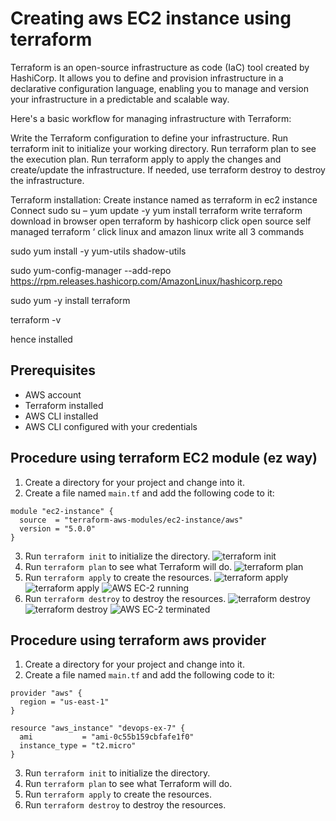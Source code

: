 # Creating aws EC2 instance using terraform

Terraform is an open-source infrastructure as code (IaC) tool created by HashiCorp. It allows you to define and provision infrastructure in a declarative configuration language, enabling you to manage and version your infrastructure in a predictable and scalable way. 

Here's a basic workflow for managing infrastructure with Terraform:

Write the Terraform configuration to define your infrastructure.
Run terraform init to initialize your working directory.
Run terraform plan to see the execution plan.
Run terraform apply to apply the changes and create/update the infrastructure.
If needed, use terraform destroy to destroy the infrastructure.

Terraform installation:
Create instance named as terraform in ec2 instance 
Connect
sudo  su –
yum update -y
yum install terraform
write terraform download in browser
open terraform by hashicorp
click open source self managed terraform ‘
click linux and amazon linux
write all 3 commands 

sudo yum install -y yum-utils shadow-utils

sudo yum-config-manager --add-repo https://rpm.releases.hashicorp.com/AmazonLinux/hashicorp.repo

sudo yum -y install terraform

terraform -v

hence installed
## Prerequisites

- AWS account
- Terraform installed
- AWS CLI installed
- AWS CLI configured with your credentials


## Procedure using terraform EC2 module (ez way)

1. Create a directory for your project and change into it.
2. Create a file named `main.tf` and add the following code to it:

``` hcl
module "ec2-instance" {
  source  = "terraform-aws-modules/ec2-instance/aws"
  version = "5.0.0"
}
```

3. Run `terraform init` to initialize the directory.
![terraform init](./assets/Ex-7/Ex-7.1.png)
4. Run `terraform plan` to see what Terraform will do.
![terraform plan](./assets/Ex-7/Ex-7.2.png)
5. Run `terraform apply` to create the resources.
![terraform apply](./assets/Ex-7/Ex-7.3.png)
![terraform apply](./assets/Ex-7/Ex-7.4.png)
![AWS EC-2 running](./assets/Ex-7/Ex-7.5.png)
6. Run `terraform destroy` to destroy the resources.
![terraform destroy](./assets/Ex-7/Ex-7.6.png)
![terraform destroy](./assets/Ex-7/Ex-7.7.png)
![AWS EC-2 terminated](./assets/Ex-7/Ex-7.8.png)

## Procedure using terraform aws provider

1. Create a directory for your project and change into it.
2. Create a file named `main.tf` and add the following code to it:

``` hcl
provider "aws" {
  region = "us-east-1"
}

resource "aws_instance" "devops-ex-7" {
  ami           = "ami-0c55b159cbfafe1f0"
  instance_type = "t2.micro"
}
```
3. Run `terraform init` to initialize the directory.
4. Run `terraform plan` to see what Terraform will do.
5. Run `terraform apply` to create the resources.
6. Run `terraform destroy` to destroy the resources.
